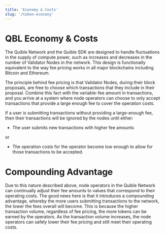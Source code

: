 ```yaml
---
title: 'Economy & Costs'
slug: '/token-econony'
---
```


# QBL Economy & Costs

The Quible Network and the Quible SDK are designed to handle fluctuations in the supply of compute power, such as increases and decreases in the number of Validator Nodes in the network. This design is functionally equivalent to the way fee pricing works in all major blockchains including Bitcoin and Ethereum.

The principle behind fee pricing is that Validator Nodes, during their block proposals, are free to choose which transactions that they include in their proposal. Combine this fact with the variable-fee amount in transactions, and you arrive at a system where node operators can choose to only accept transactions that provide a large enough fee to cover the operation costs.

If a user is submitting transactions without providing a large-enough fee, then their transactions will be ignored by the nodes until either:

- The user submits new transactions with higher fee amounts

or

- The operation costs for the operator become low enough to allow for those transactions to be accepted.

# Compounding Advantage

Due to this nature described above, node operators in the Quible Network can continually adjust their fee amounts to values that correspond to their operating costs. The good news here is that it introduces a compounding advantage, whereby the more users submitting transactions to the network, the lower the fees overall will become. This is because the higher transaction volume, regardless of fee pricing, the more tokens can be earned by the operators. As the transaction volume increases, the node operators can safely lower their fee pricing and still meet their operating costs.
